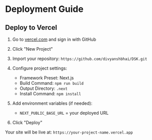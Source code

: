 # Deployment Guide

## Deploy to Vercel

1. Go to [vercel.com](https://vercel.com) and sign in with GitHub
2. Click "New Project"
3. Import your repository: `https://github.com/divyanshbhai/DSK.git`
4. Configure project settings:
   - Framework Preset: Next.js
   - Build Command: `npm run build`
   - Output Directory: `.next`
   - Install Command: `npm install`

5. Add environment variables (if needed):
   - `NEXT_PUBLIC_BASE_URL` = your deployed URL

6. Click "Deploy"

Your site will be live at: `https://your-project-name.vercel.app`